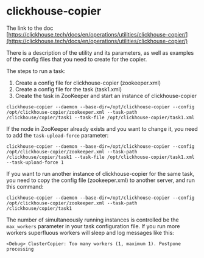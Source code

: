 # clickhouse-copier

The link to the doc [https://clickhouse.tech/docs/en/operations/utilities/clickhouse-copier/](https://clickhouse.tech/docs/en/operations/utilities/clickhouse-copier/)

There is a description of the utility and its parameters, as well as examples of the config files that you need to create for the copier.

The steps to run a task:

1. Create a config file for clickhouse-copier \(zookeeper.xml\)
2. Create a config file for the task \(task1.xml\)
3. Create the task in ZooKeeper and start an instance of clickhouse-copier

`clickhouse-copier --daemon --base-dir=/opt/clickhouse-copier --config /opt/clickhouse-copier/zookeeper.xml --task-path /clickhouse/copier/task1 --task-file /opt/clickhouse-copier/task1.xml`

If the node in ZooKeeper already exists and you want to change it, you need to add the `task-upload-force` parameter:

`clickhouse-copier --daemon --base-dir=/opt/clickhouse-copier --config /opt/clickhouse-copier/zookeeper.xml --task-path /clickhouse/copier/task1 --task-file /opt/clickhouse-copier/task1.xml --task-upload-force 1`

  
If you want to run another instance of clickhouse-copier for the same task, you need to copy the config file \(zookeeper.xml\) to another server, and run this command:

`clickhouse-copier --daemon --base-dir=/opt/clickhouse-copier --config /opt/clickhouse-copier/zookeeper.xml --task-path /clickhouse/copier/task1`

The number of simultaneously running instances is controlled be the `max_workers` parameter in your task configuration file. If you run more workers superfluous workers will sleep and log messages like this:

`<Debug> ClusterCopier: Too many workers (1, maximum 1). Postpone processing`  


